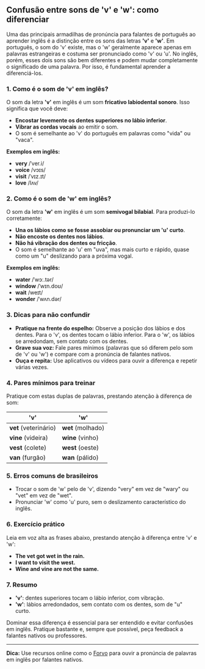 
## Confusão entre sons de 'v' e 'w': como diferenciar

Uma das principais armadilhas de pronúncia para falantes de português ao aprender inglês é a distinção entre os sons das letras **'v'** e **'w'**. Em português, o som do 'v' existe, mas o 'w' geralmente aparece apenas em palavras estrangeiras e costuma ser pronunciado como 'v' ou 'u'. No inglês, porém, esses dois sons são bem diferentes e podem mudar completamente o significado de uma palavra. Por isso, é fundamental aprender a diferenciá-los.

### 1. Como é o som de 'v' em inglês?

O som da letra **'v'** em inglês é um som **fricativo labiodental sonoro**. Isso significa que você deve:

- **Encostar levemente os dentes superiores no lábio inferior**.
- **Vibrar as cordas vocais** ao emitir o som.
- O som é semelhante ao 'v' do português em palavras como "vida" ou "vaca".

**Exemplos em inglês:**
- **very** /ˈver.i/
- **voice** /vɔɪs/
- **visit** /ˈvɪz.ɪt/
- **love** /lʌv/

### 2. Como é o som de 'w' em inglês?

O som da letra **'w'** em inglês é um som **semivogal bilabial**. Para produzi-lo corretamente:

- **Una os lábios como se fosse assobiar ou pronunciar um 'u' curto**.
- **Não encoste os dentes nos lábios**.
- **Não há vibração dos dentes ou fricção**.
- O som é semelhante ao 'u' em "uva", mas mais curto e rápido, quase como um "u" deslizando para a próxima vogal.

**Exemplos em inglês:**
- **water** /ˈwɔː.tər/
- **window** /ˈwɪn.doʊ/
- **wait** /weɪt/
- **wonder** /ˈwʌn.dər/

### 3. Dicas para não confundir

- **Pratique na frente do espelho:** Observe a posição dos lábios e dos dentes. Para o 'v', os dentes tocam o lábio inferior. Para o 'w', os lábios se arredondam, sem contato com os dentes.
- **Grave sua voz:** Fale pares mínimos (palavras que só diferem pelo som de 'v' ou 'w') e compare com a pronúncia de falantes nativos.
- **Ouça e repita:** Use aplicativos ou vídeos para ouvir a diferença e repetir várias vezes.

### 4. Pares mínimos para treinar

Pratique com estas duplas de palavras, prestando atenção à diferença de som:

| 'v' | 'w' |
|-----|-----|
| **vet** (veterinário) | **wet** (molhado) |
| **vine** (videira) | **wine** (vinho) |
| **vest** (colete) | **west** (oeste) |
| **van** (furgão) | **wan** (pálido) |

### 5. Erros comuns de brasileiros

- Trocar o som de 'w' pelo de 'v', dizendo "very" em vez de "wary" ou "vet" em vez de "wet".
- Pronunciar 'w' como 'u' puro, sem o deslizamento característico do inglês.

### 6. Exercício prático

Leia em voz alta as frases abaixo, prestando atenção à diferença entre 'v' e 'w':

- **The vet got wet in the rain.**
- **I want to visit the west.**
- **Wine and vine are not the same.**

### 7. Resumo

- **'v'**: dentes superiores tocam o lábio inferior, com vibração.
- **'w'**: lábios arredondados, sem contato com os dentes, som de "u" curto.

Dominar essa diferença é essencial para ser entendido e evitar confusões em inglês. Pratique bastante e, sempre que possível, peça feedback a falantes nativos ou professores.

---
**Dica:** Use recursos online como o [Forvo](https://forvo.com/) para ouvir a pronúncia de palavras em inglês por falantes nativos.
```
